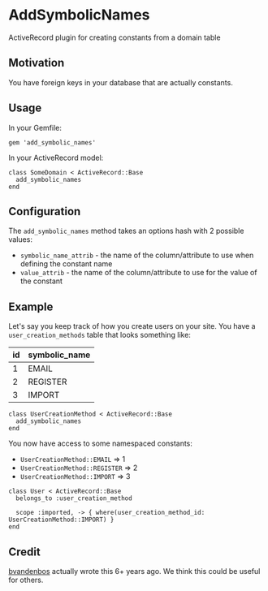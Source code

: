 # AddSymbolicNames

ActiveRecord plugin for creating constants from a domain table

## Motivation

You have foreign keys in your database that are actually constants.

## Usage

In your Gemfile:

```
gem 'add_symbolic_names'
```

In your ActiveRecord model:

```
class SomeDomain < ActiveRecord::Base
  add_symbolic_names
end
```

## Configuration

The `add_symbolic_names` method takes an options hash with 2 possible values:

* `symbolic_name_attrib` - the name of the column/attribute to use when defining the constant name
* `value_attrib` - the name of the column/attribute to use for the value of the constant

## Example

Let's say you keep track of how you create users on your site.  You have a `user_creation_methods` table that looks something like:

| id | symbolic_name |
|----|---------------|
|  1 |         EMAIL |
|  2 |      REGISTER |
|  3 |        IMPORT |

```
class UserCreationMethod < ActiveRecord::Base
  add_symbolic_names
end
```

You now have access to some namespaced constants:

* `UserCreationMethod::EMAIL` => 1
* `UserCreationMethod::REGISTER` => 2
* `UserCreationMethod::IMPORT` => 3

```
class User < ActiveRecord::Base
  belongs_to :user_creation_method
  
  scope :imported, -> { where(user_creation_method_id: UserCreationMethod::IMPORT) }
end
```

## Credit

[bvandenbos](http://github.com/bvandenbos) actually wrote this 6+ years ago. We think this could be useful for others.